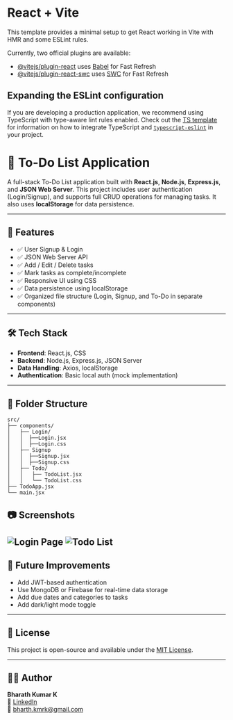 # React + Vite

This template provides a minimal setup to get React working in Vite with HMR and some ESLint rules.

Currently, two official plugins are available:

- [@vitejs/plugin-react](https://github.com/vitejs/vite-plugin-react/blob/main/packages/plugin-react) uses [Babel](https://babeljs.io/) for Fast Refresh
- [@vitejs/plugin-react-swc](https://github.com/vitejs/vite-plugin-react/blob/main/packages/plugin-react-swc) uses [SWC](https://swc.rs/) for Fast Refresh

## Expanding the ESLint configuration

If you are developing a production application, we recommend using TypeScript with type-aware lint rules enabled. Check out the [TS template](https://github.com/vitejs/vite/tree/main/packages/create-vite/template-react-ts) for information on how to integrate TypeScript and [`typescript-eslint`](https://typescript-eslint.io) in your project.

# 📝 To-Do List Application

A full-stack To-Do List application built with **React.js**, **Node.js**, **Express.js**, and **JSON Web Server**. This project includes user authentication (Login/Signup), and supports full CRUD operations for managing tasks. It also uses **localStorage** for data persistence.

---

## 🚀 Features

- ✅ User Signup & Login
- ✅ JSON Web Server API
- ✅ Add / Edit / Delete tasks
- ✅ Mark tasks as complete/incomplete
- ✅ Responsive UI using CSS
- ✅ Data persistence using localStorage
- ✅ Organized file structure (Login, Signup, and To-Do in separate components)

---

## 🛠️ Tech Stack

- **Frontend**: React.js, CSS
- **Backend**: Node.js, Express.js, JSON Server
- **Data Handling**: Axios, localStorage
- **Authentication**: Basic local auth (mock implementation)

---

## 📁 Folder Structure

```
src/
├── components/
│   ├── Login/
│   │  ├──Login.jsx
│   │  ├──Login.css
│   ├── Signup
│   │  ├──Signup.jsx
│   │  ├──Signup.css
│   ├── Todo/
│   │   ├── TodoList.jsx
│   │   └── TodoList.css
├── TodoApp.jsx
└── main.jsx
```

## 📷 Screenshots

![Login Page](screenshots/login.png)
![Todo List](screenshots/todolist.png)
---

## 📌 Future Improvements

- Add JWT-based authentication
- Use MongoDB or Firebase for real-time data storage
- Add due dates and categories to tasks
- Add dark/light mode toggle

---

## 📄 License

This project is open-source and available under the [MIT License](LICENSE).

---

## 🙋‍♂️ Author

**Bharath Kumar K**  
🔗 [LinkedIn](https://www.linkedin.com/in/bharath-kmr)  
📧 bharth.kmrk@gmail.com
